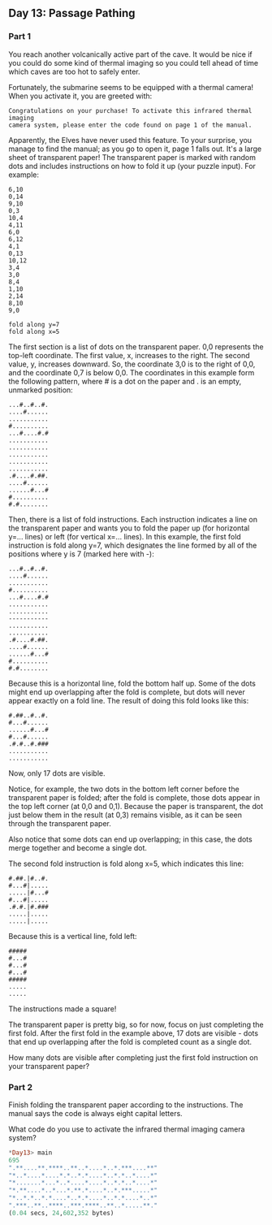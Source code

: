 ## Day 13: Passage Pathing

### Part 1

You reach another volcanically active part of the cave. It would be nice if you could do some kind of thermal imaging so you could tell ahead of time which caves are too hot to safely enter.

Fortunately, the submarine seems to be equipped with a thermal camera! When you activate it, you are greeted with:

```
Congratulations on your purchase! To activate this infrared thermal imaging
camera system, please enter the code found on page 1 of the manual.
```

Apparently, the Elves have never used this feature. To your surprise, you manage to find the manual; as you go to open it, page 1 falls out. It's a large sheet of transparent paper! The transparent paper is marked with random dots and includes instructions on how to fold it up (your puzzle input). For example:

```
6,10
0,14
9,10
0,3
10,4
4,11
6,0
6,12
4,1
0,13
10,12
3,4
3,0
8,4
1,10
2,14
8,10
9,0

fold along y=7
fold along x=5
```

The first section is a list of dots on the transparent paper. 0,0 represents the top-left coordinate. The first value, x, increases to the right. The second value, y, increases downward. So, the coordinate 3,0 is to the right of 0,0, and the coordinate 0,7 is below 0,0. The coordinates in this example form the following pattern, where # is a dot on the paper and . is an empty, unmarked position:

```
...#..#..#.
....#......
...........
#..........
...#....#.#
...........
...........
...........
...........
...........
.#....#.##.
....#......
......#...#
#..........
#.#........
```

Then, there is a list of fold instructions. Each instruction indicates a line on the transparent paper and wants you to fold the paper up (for horizontal y=... lines) or left (for vertical x=... lines). In this example, the first fold instruction is fold along y=7, which designates the line formed by all of the positions where y is 7 (marked here with -):

```
...#..#..#.
....#......
...........
#..........
...#....#.#
...........
...........
-----------
...........
...........
.#....#.##.
....#......
......#...#
#..........
#.#........
```

Because this is a horizontal line, fold the bottom half up. Some of the dots might end up overlapping after the fold is complete, but dots will never appear exactly on a fold line. The result of doing this fold looks like this:

```
#.##..#..#.
#...#......
......#...#
#...#......
.#.#..#.###
...........
...........
```

Now, only 17 dots are visible.

Notice, for example, the two dots in the bottom left corner before the transparent paper is folded; after the fold is complete, those dots appear in the top left corner (at 0,0 and 0,1). Because the paper is transparent, the dot just below them in the result (at 0,3) remains visible, as it can be seen through the transparent paper.

Also notice that some dots can end up overlapping; in this case, the dots merge together and become a single dot.

The second fold instruction is fold along x=5, which indicates this line:

```
#.##.|#..#.
#...#|.....
.....|#...#
#...#|.....
.#.#.|#.###
.....|.....
.....|.....
```

Because this is a vertical line, fold left:

```
#####
#...#
#...#
#...#
#####
.....
.....
```

The instructions made a square!

The transparent paper is pretty big, so for now, focus on just completing the first fold. After the first fold in the example above, 17 dots are visible - dots that end up overlapping after the fold is completed count as a single dot.

How many dots are visible after completing just the first fold instruction on your transparent paper?

### Part 2

Finish folding the transparent paper according to the instructions. The manual says the code is always eight capital letters.

What code do you use to activate the infrared thermal imaging camera system?

``` haskell
*Day13> main 
695
".**....**.****..**..*....*..*.***....**"
"*..*....*....*.*..*.*....*..*.*..*....*"
"*.......*...*..*....*....*..*.*..*....*"
"*.**....*..*...*.**.*....*..*.***.....*"
"*..*.*..*.*....*..*.*....*..*.*....*..*"
".***..**..****..***.****..**..*.....**."
(0.04 secs, 24,602,352 bytes)
```
